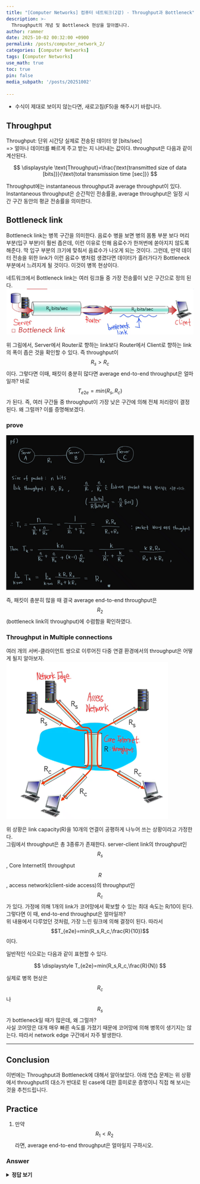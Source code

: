 ```yaml
---
title: "[Computer Networks] 컴퓨터 네트워크(2강) - Throughput과 Bottleneck"
description: >-
  Throughput의 개념 및 Bottleneck 현상을 알아봅니다.
author: rammer
date: 2025-10-02 00:32:00 +0900
permalink: /posts/computer_network_2/
categories: [Computer Networks]
tags: [Computer Networks]
use_math: true
toc: true
pin: false
media_subpath: '/posts/20251002'

---
```

  * 수식이 제대로 보이지 않는다면, 새로고침(F5)을 해주시기 바랍니다.  

## **Throughput**
Throughput: 단위 시간당 실제로 전송된 데이터 양 [bits/sec]   
=> 얼마나 데이터를 빠르게 주고 받는 지 나타내는 값이다. throughput은 다음과 같이 계산된다.  

<div align="center">
$$
\displaystyle
\text{Throughput}=\frac{\text{transmitted size of data [bits]}}{\text{total transmission time [sec]}}
$$
</div>

Throughput에는 instantaneous throughput과 average throughput이 있다. Instantaneous throughput은 순간적인 전송률을, average throughput은 일정 시간 구간 동안의 평균 전송률을 의미한다.  

## **Bottleneck link**
Bottleneck link는 병목 구간을 의미한다. 음료수 병을 보면 병의 몸통 부분 보다 머리 부분(입구 부분)이 훨씬 좁은데, 이런 이유로 인해 음료수가 한꺼번에 쏟아지지 않도록 해준다. 딱 입구 부분의 크기에 맞춰서 음료수가 나오게 되는 것이다. 그런데, 만약 데이터 전송을 위한 link가 이런 음료수 병처럼 생겼다면 데이터가 흘러가다가 Bottleneck 부분에서 느려지게 될 것이다. 이것이 병목 현상이다.  
  
네트워크에서 Bottleneck link는 여러 링크들 중 가장 전송률이 낮은 구간으로 정의 된다.  
<img src="../../assets/img/resources/computer_networks/lecture2_1.png"
     alt="Description"
     loading="lazy"
     class="image-style">

  
위 그림에서, Server에서 Router로 향하는 link보다 Router에서 Client로 향하는 link의 폭이 좁은 것을 확인할 수 있다. 즉 throughput이 $$R_s>R_c$$이다. 그렇다면 이때, 패킷이 충분히 많다면 average end-to-end throughput은 얼마일까? 바로 $$T_{e2e}=min(R_s,R_c)$$가 된다. 즉, 여러 구간들 중 throughput이 가장 낮은 구간에 의해 전체 처리량이 결정된다. 왜 그럴까? 이를 증명해보겠다.  

### prove
<img src="../../assets/img/resources/computer_networks/lecture2_2.png"
     alt="Description"
     loading="lazy"
     class="image-style">

즉, 패킷이 충분히 많을 때 결국 average end-to-end throughput은 $$R_2$$(bottleneck link의 throughput)에 수렴함을 확인하였다.  

### Throughput in Multiple connections
여러 개의 서버-클라이언트 쌍으로 이루어진 다중 연결 환경에서의 throughput은 어떻게 될지 알아보자.  
<img src="../../assets/img/resources/computer_networks/lecture2_3.png"
     alt="Description"
     loading="lazy"
     class="image-style">
  
위 상황은 link capacity(R)을 10개의 연결이 공평하게 나누어 쓰는 상황이라고 가정한다.  
그림에서 throughput은 총 3종류가 존재한다. server-client link의 throughput인 $$R_s$$, Core Internet의 throughput $$R$$, access network(client-side access)의 throughput인 $$R_c$$가 있다. 
가정에 의해 1개의 link가 코어망에서 확보할 수 있는 최대 속도는 R/10이 된다. 그렇다면 이 때, end-to-end throughput은 얼마일까?  
위 내용에서 다루었던 것처럼, 가장 느린 링크에 의해 결정이 된다. 따라서 $$T_{e2e}=min(R_s,R_c,\frac{R}{10})$$이다.  
  
일반적인 식으로는 다음과 같이 표현할 수 있다.  
<div align="center">
$$
\displaystyle
T_{e2e}=min(R_s,R_c,\frac{R}{N})
$$
</div>
  
  
실제로 병목 현상은 $$R_c$$나 $$R_s$$가 bottleneck일 때가 많은데, 왜 그럴까?  
사실 코어망은 대개 매우 빠른 속도를 가졌기 때문에 코어망에 의해 병목이 생기지는 않는다. 따라서 network edge 구간에서 자주 발생한다.  

---

## **Conclusion**
이번에는 Throughput과 Bottleneck에 대해서 알아보았다. 아래 연습 문제는 위 상황에서 throughput의 대소가 반대로 된 case에 대한 흥미로운 증명이니 직접 해 보시는 것을 추천드립니다.

## **Practice** 
1. 만약 $$R_1<R_2$$라면, average end-to-end throughput은 얼마일지 구하시오.

### Answer 
<details>
  <summary><strong>정답 보기</strong></summary>
  <br>
  <img src="../../assets/img/resources/computer_networks/lecture2_answer.png"
     alt="Description"
     loading="lazy"
     class="image-style">
</details>
